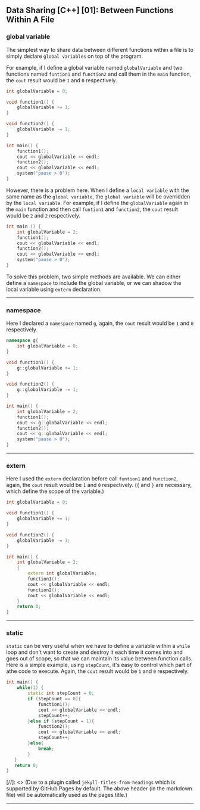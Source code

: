 ## Data Sharing [C++] [01]: Between Functions Within A File

### global variable
The simplest way to share data between different functions within a file is to simply declare `global variables` on top of the program.

For example, if I define a global variable named `globalVariable` and two functions named `funtion1` and `function2` and call them in the `main` function, the `cout` result would be `1` and `0` respectively. 
```cpp
int globalVariable = 0;

void function1() {
    globalVariable += 1;
}

void function2() {
    globalVariable -= 1;
}
```
```cpp
int main() {
    function1();
    cout << globalVariable << endl;
    function2();
    cout << globalVariable << endl;
    system("pause > 0");
}
```

However, there is a problem here. When I define a `local variable` with the same name as the `global variable`, the `global variable` will be overridden by the `local variable`. For example, if I define the `globalVariable` again in the `main` function and then call `funtion1` and `function2`, the `cout` result would be `2` and `2` respectively. 
```cpp
int main () {
    int globalVariable = 2;
    function1();
    cout << globalVariable << endl;
    function2();
    cout << globalVariable << endl;
    system("pause > 0");
}
```
To solve this problem, two simple methods are available. We can either define a `namespace` to include the global variable, or we can shadow the local variable using `extern` declaration.

---
### namespace
Here I declared a `namespace` named `g`, again, the `cout` result would be `1` and `0` respectively.
```cpp
namespace g{
    int globalVariable = 0;
}

void function1() {
    g::globalVariable += 1;
}

void function2() {
    g::globalVariable -= 1;
}
```
```cpp
int main() {
    int globalVariable = 2;
    function1();
    cout << g::globalVariable << endl;
    function2();
    cout << g::globalVariable << endl;
    system("pause > 0");
}
```

---
### extern
Here I used the `extern` declaration before call `funtion1` and `function2`, again, the `cout` result would be `1` and `0` respectively. (`{` and `}` are necessary, which define the scope of the variable.)
```cpp
int globalVariable = 0;

void function1() {
    globalVariable += 1;
}

void function2() {
    globalVariable -= 1;
}
```
```cpp
int main() {
    int globalVariable = 2;	
    {
        extern int globalVariable;
        function1();
        cout << globalVariable << endl; 	
        function2();
        cout << globalVariable << endl;
    }
    return 0;
}
```

---
### static
`static` can be very useful when we have to define a variable within a `while` loop and don't want to create and destroy it each time it comes into and goes out of scope, so that we can maintain its value between function calls. Here is a simple example, using `stepCount`, it's easy to control which part of athe code to execute. Again, the `cout` result would be `1` and `0` respectively.   
```cpp
int main() {
    while(1) {
        static int stepCount = 0; 
        if (stepCount == 0){
            function1();
            cout << globalVariable << endl;
            stepCount++;
        }else if (stepCount = 1){
            function2();
            cout << globalVariable << endl;
            stepCount++;
        }else{
            break;
        }
   }  
   return 0;
}
```
[//]: <> (Due to a plugin called `jekyll-titles-from-headings` which is supported by GitHub Pages by default. The above header (in the markdown file) will be automatically used as the pages title.)

---
